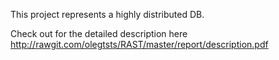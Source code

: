 This project represents a highly distributed DB.

Check out for the detailed description here http://rawgit.com/olegtsts/RAST/master/report/description.pdf
